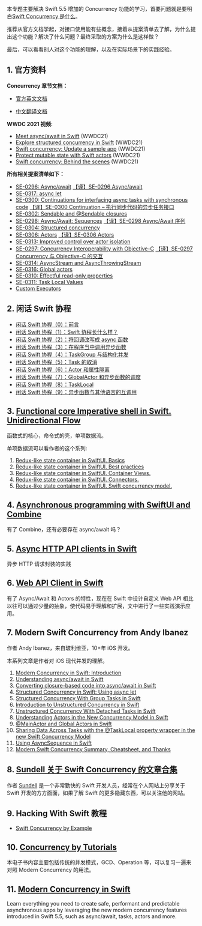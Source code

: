 本专题主要解决 Swift 5.5 增加的 Concurrency 功能的学习，首要问题就是要明白[Swift Concurrency 是什么](https://github.com/KwaiAppTeam/SwiftPamphletApp/issues/63)。

推荐从官方文档学起，对接口使用能有些概念，接着从提案清单去了解，为什么提出这个功能？解决了什么问题？最终采取的方案为什么是这样做？

最后，可以看看别人对这个功能的理解，以及在实际场景下的实践经验。

## 1. 官方资料

**Concurrency 章节文档：**

- [官方英文文档](https://docs.swift.org/swift-book/LanguageGuide/Concurrency.html)

- [中文翻译文档](https://swiftgg.gitbook.io/swift/swift-jiao-cheng/28_concurrency)

**WWDC 2021 视频:**

- [Meet async/await in Swift](https://developer.apple.com/videos/play/wwdc2021/10132/) (WWDC21)
- [Explore structured concurrency in Swift](https://developer.apple.com/videos/play/wwdc2021/10134/) (WWDC21)
- [Swift concurrency: Update a sample app](https://developer.apple.com/videos/play/wwdc2021/10194/) (WWDC21)
- [Protect mutable state with Swift actors](https://developer.apple.com/videos/play/wwdc2021/10133/) (WWDC21)
- [Swift concurrency: Behind the scenes](https://developer.apple.com/videos/play/wwdc2021/10254/) (WWDC21)

**所有相关提案清单如下：**

- [SE-0296: Async/await](https://github.com/apple/swift-evolution/blob/main/proposals/0296-async-await.md) [【译】SE-0296 Async/await](https://kemchenj.github.io/2021-03-06/)
- [SE-0317: async let](https://github.com/apple/swift-evolution/blob/main/proposals/0317-async-let.md)
- [SE-0300: Continuations for interfacing async tasks with synchronous code](https://github.com/apple/swift-evolution/blob/main/proposals/0300-continuation.md) [【译】SE-0300 Continuation – 执行同步代码的异步任务接口](https://kemchenj.github.io/2021-03-31/)
- [SE-0302: Sendable and @Sendable closures](https://github.com/apple/swift-evolution/blob/main/proposals/0302-concurrent-value-and-concurrent-closures.md)
- [SE-0298: Async/Await: Sequences](https://github.com/apple/swift-evolution/blob/main/proposals/0298-asyncsequence.md) [【译】SE-0298 Async/Await 序列](https://kemchenj.github.io/2021-03-10/)
- [SE-0304: Structured concurrency](https://github.com/apple/swift-evolution/blob/main/proposals/0304-structured-concurrency.md)
- [SE-0306: Actors](https://github.com/apple/swift-evolution/blob/main/proposals/0306-actors.md) [【译】SE-0306 Actors](https://kemchenj.github.io/2021-04-25/)
- [SE-0313: Improved control over actor isolation](https://github.com/apple/swift-evolution/blob/main/proposals/0313-actor-isolation-control.md)
- [SE-0297: Concurrency Interoperability with Objective-C](https://github.com/apple/swift-evolution/blob/main/proposals/0297-concurrency-objc.md) [【译】SE-0297 Concurrency 与 Objective-C 的交互](https://kemchenj.github.io/2021-03-07/)
- [SE-0314: AsyncStream and AsyncThrowingStream](https://github.com/apple/swift-evolution/blob/main/proposals/0314-async-stream.md)
- [SE-0316: Global actors](https://github.com/apple/swift-evolution/blob/main/proposals/0316-global-actors.md)
- [SE-0310: Effectful read-only properties](https://github.com/apple/swift-evolution/blob/main/proposals/0310-effectful-readonly-properties.md)
- [SE-0311: Task Local Values](https://github.com/apple/swift-evolution/blob/main/proposals/0311-task-locals.md)
- [Custom Executors](https://forums.swift.org/t/support-custom-executors-in-swift-concurrency/44425)

## 2. 闲话 Swift 协程

- [闲话 Swift 协程（0）：前言](https://www.bennyhuo.com/2021/10/11/swift-coroutines-README/)
- [闲话 Swift 协程（1）：Swift 协程长什么样？](https://www.bennyhuo.com/2021/10/11/swift-coroutines-01-intro/)
- [闲话 Swift 协程（2）：将回调改写成 async 函数](https://www.bennyhuo.com/2021/10/13/swift-coroutines-02-wrap-callback/)
- [闲话 Swift 协程（3）：在程序当中调用异步函数](https://www.bennyhuo.com/2022/01/21/swift-coroutines-03-call-async-func/)
- [闲话 Swift 协程（4）：TaskGroup 与结构化并发](https://www.bennyhuo.com/2022/01/22/swift-coroutines-04-structured-concurrency/)
- [闲话 Swift 协程（5）：Task 的取消](https://www.bennyhuo.com/2022/01/28/swift-coroutines-05-cancellation/)
- [闲话 Swift 协程（6）：Actor 和属性隔离](https://www.bennyhuo.com/2022/02/12/swift-coroutines-06-actor/)
- [闲话 Swift 协程（7）：GlobalActor 和异步函数的调度](https://www.bennyhuo.com/2022/02/12/swift-coroutines-07-globalactor/)
- [闲话 Swift 协程（8）：TaskLocal](https://www.bennyhuo.com/2022/02/12/swift-coroutines-08-tasklocal/)
- [闲话 Swift 协程（9）：异步函数与其他语言的互调用](https://www.bennyhuo.com/2022/02/16/swift-coroutines-09-interop/)

## 3. [Functional core Imperative shell in Swift. Unidirectional Flow](https://swiftwithmajid.com/2022/03/16/functional-core-imperative-shell-in-swift-unidirectional-flow)

函数式的核心，命令式的壳，单项数据流。

单项数据流可以看作者的这个系列:

1. [Redux-like state container in SwiftUI. Basics](https://swiftwithmajid.com/2019/09/18/redux-like-state-container-in-swiftui/)
2. [Redux-like state container in SwiftUI. Best practices](https://swiftwithmajid.com/2019/09/25/redux-like-state-container-in-swiftui-part2/)
3. [Redux-like state container in SwiftUI. Container Views.](https://swiftwithmajid.com/2019/10/02/redux-like-state-container-in-swiftui-part3/)
4. [Redux-like state container in SwiftUI. Connectors.](https://swiftwithmajid.com/2021/02/03/redux-like-state-container-in-swiftui-part4/)
5. [Redux-like state container in SwiftUI. Swift concurrency model.](https://swiftwithmajid.com/2022/02/17/redux-like-state-container-in-swiftui-part5/)

## 4. [Asynchronous programming with SwiftUI and Combine](https://peterfriese.dev/posts/combine-vs-async)

有了 Combine，还有必要存在 async/await 吗？

## 5. [Async HTTP API clients in Swift](https://theswiftdev.com/async-http-api-clients-in-swift/)

异步 HTTP 请求封装的实践

## 6. [Web API Client in Swift](https://kean.blog/post/new-api-client)

有了 Async/Await 和 Actors 的特性，现在在 Swift 中设计自定义 Web API 相比以往可以通过少量的抽象，使代码易于理解和扩展，文中进行了一些实践演示应用。

## 7. Modern Swift Concurrency from Andy Ibanez

作者 Andy Ibanez，来自玻利维亚，10+年 iOS 开发。

本系列文章是作者对 iOS 现代并发的理解。

1. [Modern Concurrency in Swift: Introduction](https://www.andyibanez.com/posts/modern-concurrency-in-swift-introduction/)
2. [Understanding async/await in Swift](https://www.andyibanez.com/posts/understanding-async-await-in-swift/)
3. [Converting closure-based code into async/await in Swift](https://www.andyibanez.com/posts/converting-closure-based-code-into-async-await-in-swift/)
4. [Structured Concurrency in Swift: Using async let](https://www.andyibanez.com/posts/structured-concurrency-in-swift-using-async-let/)
5. [Structured Concurrency With Group Tasks in Swift](https://www.andyibanez.com/posts/structured-concurrency-with-group-tasks-in-swift/)
6. [Introduction to Unstructured Concurrency in Swift](https://www.andyibanez.com/posts/introduction-to-unstructured-concurrency-in-swift/)
7. [Unstructured Concurrency With Detached Tasks in Swift](https://www.andyibanez.com/posts/unstructured-concurrency-with-detached-tasks-in-swift/)
8. [Understanding Actors in the New Concurrency Model in Swift](https://www.andyibanez.com/posts/understanding-actors-in-the-new-concurrency-model-in-swift/)
9. [@MainActor and Global Actors in Swift](https://www.andyibanez.com/posts/mainactor-and-global-actors-in-swift/)
10. [Sharing Data Across Tasks with the @TaskLocal property wrapper in the new Swift Concurrency Model](https://www.andyibanez.com/posts/modern-swift-concurrency-summary-cheatsheet-thanks/posts/sharing-data-across-tasks-tasklocal-new-swift-concurrency-model)
11. [Using AsyncSequence in Swift](https://www.andyibanez.com/posts/using-asyncsequence-in-swift/)
12. [Modern Swift Concurrency Summary, Cheatsheet, and Thanks](https://www.andyibanez.com/posts/modern-swift-concurrency-summary-cheatsheet-thanks/)

## 8. [Sundell 关于 Swift Concurrency 的文章合集](https://www.swiftbysundell.com/discover/concurrency/)

作者 [Sundell](https://www.swiftbysundell.com/) 是一个非常勤快的 Swift 开发人员，经常在个人网站上分享关于 Swift 开发的方方面面，如果了解 Swift 的更多隐藏东西，可以关注他的网站。

## 9. Hacking With Swift 教程

- [Swift Concurrency by Example](https://www.hackingwithswift.com/quick-start/concurrency/)

## 10. [Concurrency by Tutorials](https://www.raywenderlich.com/books/concurrency-by-tutorials)

本电子书内容主要包括传统的并发模式，GCD、Operation 等，可以复习一遍来对照 Modern Concurrency 的用法。

## 11. [Modern Concurrency in Swift](https://www.raywenderlich.com/28971664-announcing-modern-concurrency-in-swift-first-edition)

Learn everything you need to create safe, performant and predictable asynchronous apps by leveraging the new modern concurrency features introduced in Swift 5.5, such as async/await, tasks, actors and more.
